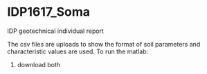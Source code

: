# IDP1617_Soma
IDP geotechnical individual report

The csv files are uploads to show the format of soil parameters and characteristic values are used.
To run the matlab:
1) download both 

